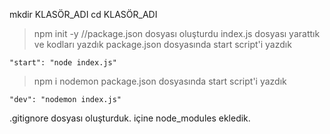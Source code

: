 mkdir KLASÖR_ADI
cd KLASÖR_ADI

> npm init -y //package.json dosyası oluşturdu
> index.js dosyası yarattık ve kodları yazdık
> package.json dosyasında start script'i yazdık

    "start": "node index.js"

> npm i nodemon
> package.json dosyasında start script'i yazdık

    "dev": "nodemon index.js"

.gitignore dosyası oluşturduk. içine node_modules ekledik.
